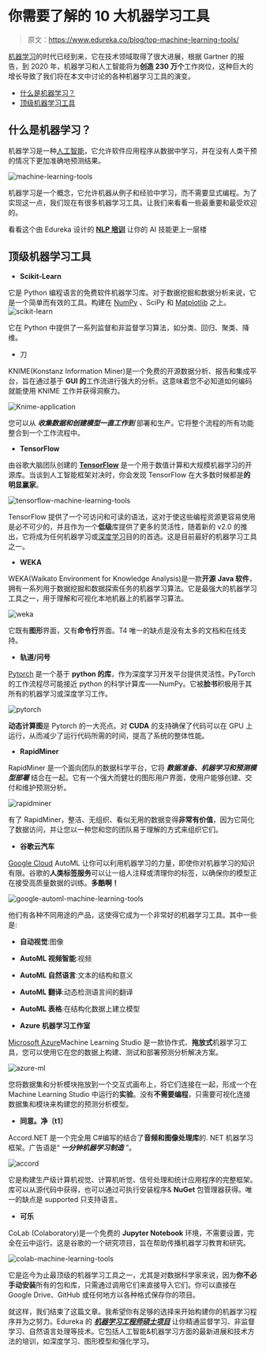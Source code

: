 # 你需要了解的 10 大机器学习工具

> 原文：<https://www.edureka.co/blog/top-machine-learning-tools/>

[机器学习](https://www.edureka.co/blog/what-is-machine-learning/)的时代已经到来，它在技术领域取得了很大进展，根据 Gartner 的报告，到 2020 年，机器学习和人工智能将为**创造 230 万个**工作岗位，这种巨大的增长导致了我们将在本文中讨论的各种机器学习工具的演变。

*   [什么是机器学习？](#what-is-ml)
*   [顶级机器学习工具](#ml-tools)

## **什么是机器学习？**

机器学习是一种[人工智能](https://www.edureka.co/blog/artificial-intelligence-tutorial/)，它允许软件应用程序从数据中学习，并在没有人类干预的情况下更加准确地预测结果。

![machine-learning-tools](img/f83e85c87d83a7cf58d008c4369b6bde.png)

机器学习是一个概念，它允许机器从例子和经验中学习，而不需要显式编程。为了实现这一点，我们现在有很多机器学习工具。让我们来看看一些最重要和最受欢迎的。

看看这个由 Edureka 设计的 [**NLP 培训**](https://www.edureka.co/python-natural-language-processing-course) 让你的 AI 技能更上一层楼

## **顶级机器学习工具**

*   **Scikit-Learn**

它是 Python 编程语言的免费软件机器学习库。对于数据挖掘和数据分析来说，它是一个简单而有效的工具。构建在 [NumPy](https://www.edureka.co/blog/python-numpy-tutorial/) 、SciPy 和 [Matplotlib](https://www.edureka.co/blog/python-matplotlib-tutorial/) 之上。 ![scikit-learn](img/a7a280f1137104a976c5b1d536d1de4e.png)

它在 Python 中提供了一系列监督和非监督学习算法，如分类、回归、聚类、降维。

*   刀

KNIME(Konstanz Information Miner)是一个免费的开源数据分析、报告和集成平台，旨在通过基于 **GUI 的**工作流进行强大的分析。这意味着您不必知道如何编码就能使用 KNIME 工作并获得洞察力。

![Knime-application](img/a7acd72e3331ebd248173f36cefdedb1.png)

您可以从 ***收集数据和创建模型一直工作到*** 部署和生产。它将整个流程的所有功能整合到一个工作流程中。

*   **TensorFlow**

由谷歌大脑团队创建的 [**TensorFlow**](https://www.edureka.co/blog/tensorflow-tutorial/) 是一个用于数值计算和大规模机器学习的开源库。当谈到人工智能框架对决时，你会发现 TensorFlow 在大多数时候都是**的明显赢家**。

![tensorflow-machine-learning-tools](img/8ff87bff4493190e4b24315218e6f01b.png)

TensorFlow 提供了一个可访问和可读的语法，这对于使这些编程资源更容易使用是必不可少的，并且作为一个**低级**库提供了更多的灵活性，随着新的 v2.0 的推出，它将成为任何机器学习或[深度学习](https://www.edureka.co/blog/what-is-deep-learning)目的的首选。这是目前最好的机器学习工具之一。

*   **WEKA**

WEKA(Waikato Environment for Knowledge Analysis)是一款**开源** **Java 软件**，拥有一系列用于数据挖掘和数据探索任务的机器学习算法。它是最强大的机器学习工具之一，用于理解和可视化本地机器上的机器学习算法。

![weka](img/9088de815c0b32ae85cc171c201d276a.png)

它既有**图形**界面，又有**命令行**界面。T4 唯一的缺点是没有太多的文档和在线支持。

*   **轨道/问号**

[Pytorch](https://www.edureka.co/blog/pytorch-tutorial/) 是一个基于 **python 的库**，作为深度学习开发平台提供灵活性。PyTorch 的工作流程尽可能接近 python 的科学计算库——NumPy。它被**脸书**积极用于其所有的机器学习或深度学习工作。

![pytorch](img/01ef3670e484bff459e9eb1500165e7b.png)

**动态计算图**是 Pytorch 的一大亮点。对 **CUDA** 的支持确保了代码可以在 GPU 上运行，从而减少了运行代码所需的时间，提高了系统的整体性能。

*   **RapidMiner**

RapidMiner 是一个面向团队的数据科学平台，它将 ***数据准备、机器学习和预测模型部署*** 结合在一起。它有一个强大而健壮的图形用户界面，使用户能够创建、交付和维护预测分析。

![rapidminer](img/eb5c25ca22df87dc57ed5dd1e522086e.png)

有了 RapidMiner，整洁、无组织、看似无用的数据变得**非常有价值**，因为它简化了数据访问，并让您以一种您和您的团队易于理解的方式来组织它们。

*   **谷歌云汽车**

[Google Cloud](https://www.edureka.co/blog/what-is-google-cloud-platform/) AutoML 让你可以利用机器学习的力量，即使你对机器学习的知识有限。谷歌的**人类标签服务**可以让一组人注释或清理你的标签，以确保你的模型正在接受高质量数据的训练。**多酷啊！**

![google-automl-machine-learning-tools](img/af1fbdf33718c842625eff66e7e41f77.png)

他们有各种不同用途的产品，这使得它成为一个非常好的机器学习工具。其中一些是:

*   **自动视觉**:图像
*   **AutoML 视频智能**:视频
*   **AutoML 自然语言**:文本的结构和意义
*   **AutoML 翻译**:动态检测语言间的翻译
*   **AutoML 表格**:在结构化数据上建立模型

*   **Azure 机器学习工作室**

[Microsoft Azure](https://www.edureka.co/blog/microsoft-azure-tutorial)Machine Learning Studio 是一款协作式、**拖放式**机器学习工具，您可以使用它在您的数据上构建、测试和部署预测分析解决方案。

![azure-ml](img/f7fcf73cc4bc2703c5fbdce7590fd6f8.png)

您将数据集和分析模块拖放到一个交互式画布上，将它们连接在一起，形成一个在 Machine Learning Studio 中运行的**实验**。没有**不需要编程**，只需要可视化连接数据集和模块来构建您的预测分析模型。

*   **同意。净〔t1〕**

Accord.NET 是一个完全用 C#编写的结合了**音频和图像处理库**的. NET 机器学习框架。广告语是“ ***一分钟机器学习制造*** ”。

![accord](img/a404b4cd8bb8ff2b87a7b9cf40f7e962.png)

它是构建生产级计算机视觉、计算机听觉、信号处理和统计应用程序的完整框架。库可以从源代码中获得，也可以通过可执行安装程序& **NuGet** 包管理器获得。唯一的缺点是 supported 只支持语言。

*   **可乐**

CoLab (Colaboratory)是一个免费的 **Jupyter Notebook** 环境，不需要设置，完全在云中运行。这是谷歌的一个研究项目，旨在帮助传播机器学习教育和研究。

![colab-machine-learning-tools](img/a3983fddb1aa2e84932ac118de00c6aa.png)

它是迄今为止最顶级的机器学习工具之一，尤其是对数据科学家来说，因为**你不必手动安装**所有的包和库，只需通过调用它们来直接导入它们。你可以直接在 Google Drive、GitHub 或任何地方以各种格式保存你的项目。

就这样，我们结束了这篇文章。我希望你有足够的选择来开始构建你的机器学习程序并为之努力。Edureka 的 [***机器学习工程师硕士项目***](https://www.edureka.co/masters-program/machine-learning-engineer-training) 让你精通监督学习、非监督学习、自然语言处理等技术。它包括人工智能&机器学习方面的最新进展和技术方法的培训，如深度学习、图形模型和强化学习。